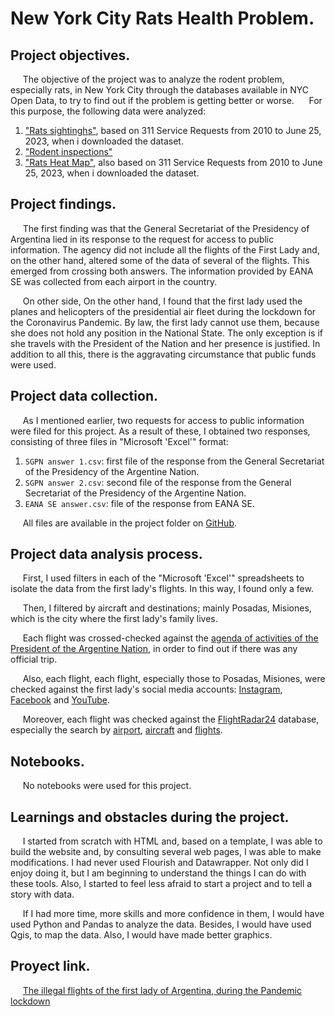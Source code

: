 # **New York City Rats Health Problem.**
  
## **Project objectives.**
&nbsp;&nbsp;&nbsp;&nbsp;&nbsp;The objective of the project was to analyze the rodent problem, especially rats, in New York City through the databases available in NYC Open Data, to try to find out if the problem is getting better or worse.
&nbsp;&nbsp;&nbsp;&nbsp;&nbsp;For this purpose, the following data were analyzed: 
1. ["Rats sightinghs"](https://data.cityofnewyork.us/Social-Services/Rat-Sightings/3q43-55fe), based on 311 Service Requests from 2010 to June 25, 2023, when i downloaded the dataset.
2. ["Rodent inspections"](https://data.cityofnewyork.us/Health/Rodent-Inspection/p937-wjvj)
3. ["Rats Heat Map"](https://data.cityofnewyork.us/Social-Services/Rats-Heat-Map/g642-4e55), also based on 311 Service Requests from 2010 to June 25, 2023, when i downloaded the dataset.

## **Project findings.**
&nbsp;&nbsp;&nbsp;&nbsp;&nbsp;The first finding was that the General Secretariat of the Presidency of Argentina lied in its response to the request for access to public information. The agency did not include all the flights of the First Lady and, on the other hand, altered some of the data of several of the flights. This emerged from crossing both answers. The information provided by EANA SE was collected from each airport in the country.

&nbsp;&nbsp;&nbsp;&nbsp;&nbsp;On other side, On the other hand, I found that the first lady used the planes and helicopters of the presidential air fleet during the lockdown for the Coronavirus Pandemic. By law, the first lady cannot use them, because she does not hold any position in the National State. The only exception is if she travels with the President of the Nation and her presence is justified. In addition to all this, there is the aggravating circumstance that public funds were used.

## **Project data collection.**
&nbsp;&nbsp;&nbsp;&nbsp;&nbsp;As I mentioned earlier, two requests for access to public information were filed for this project. As a result of these, I obtained two responses, consisting of three files in "Microsoft 'Excel'" format:
1. `SGPN answer 1.csv`: first file of the response from the General Secretariat of the Presidency of the Argentine Nation.
2. `SGPN answer 2.csv`: second file of the response from the General Secretariat of the Presidency of the Argentine Nation.
3. `EANA SE answer.csv`: file of the response from EANA SE.

&nbsp;&nbsp;&nbsp;&nbsp;&nbsp;All files are available in the project folder on [GitHub](https://github.com/federicodt/project1/).

## **Project data analysis process.**
&nbsp;&nbsp;&nbsp;&nbsp;&nbsp;First, I used filters in each of the "Microsoft 'Excel'" spreadsheets to isolate the data from the first lady's flights. In this way, I found only a few.

&nbsp;&nbsp;&nbsp;&nbsp;&nbsp;Then, I filtered by aircraft and destinations; mainly Posadas, Misiones, which is the city where the first lady's family lives.

&nbsp;&nbsp;&nbsp;&nbsp;&nbsp;Each flight was crossed-checked against the [agenda of activities of the President of the Argentine Nation](https://www.casarosada.gob.ar/informacion/actividad-oficial), in order to find out if there was any official trip.

&nbsp;&nbsp;&nbsp;&nbsp;&nbsp;Also, each flight, each flight, especially those to Posadas, Misiones, were checked against the first lady's social media accounts: [Instagram](https://www.instagram.com/fabiolaoficialok/), [Facebook](https://www.facebook.com/fabiolaoficialok/) and [YouTube](https://www.youtube.com/channel/UCs4ytErpRkwyD1Gj_LzLliQ).

&nbsp;&nbsp;&nbsp;&nbsp;&nbsp;Moreover, each flight was checked against the [FlightRadar24](https://www.flightradar24.com/) database, especially the search by [airport](https://www.flightradar24.com/data/airports), [aircraft](https://www.flightradar24.com/data/aircraft) and [flights](https://www.flightradar24.com/data/flights).

## **Notebooks.**

&nbsp;&nbsp;&nbsp;&nbsp;&nbsp;No notebooks were used for this project.

## **Learnings and obstacles during the project.**

&nbsp;&nbsp;&nbsp;&nbsp;&nbsp;I started from scratch with HTML and, based on a template, I was able to build the website and, by consulting several web pages, I was able to make modifications. I had never used Flourish and Datawrapper. Not only did I enjoy doing it, but I am beginning to understand the things I can do with these tools. Also, I started to feel less afraid to start a project and to tell a story with data.

&nbsp;&nbsp;&nbsp;&nbsp;&nbsp;If I had more time, more skills and more confidence in them, I would have used Python and Pandas to analyze the data. Besides, I would have used Qgis, to map the data. Also, I would have made better graphics.

## **Proyect link.**
&nbsp;&nbsp;&nbsp;&nbsp;&nbsp;[The illegal flights of the first lady of Argentina, during the Pandemic lockdown](https://federicodt.github.io/project1/)
